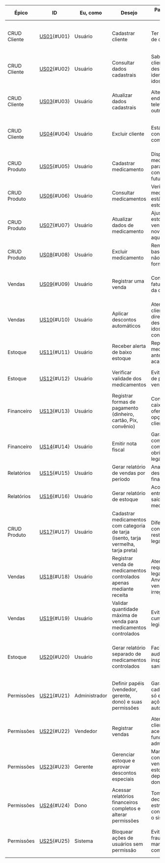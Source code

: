 | Épico         | ID    | Eu, como   | Desejo                                                                 | Para que eu possa                                                                 | Requisito | Prioridade | Critérios de aceitação |
|---------------|-------|------------|------------------------------------------------------------------------|-----------------------------------------------------------------------------------|-----------|------------|-------------------------|
| CRUD Cliente  | [US01](#US01){#U01} | Usuário    | Cadastrar cliente                                                      | Ter uma base de clientes                                                           | RF01      | Must       | - CPF deve ser único <br> - Nome e telefone obrigatórios <br> - Cliente novo marcado como “ativo” |
| CRUD Cliente  | [US02](#US02){#U02} | Usuário    | Consultar dados cadastrais                                             | Saber tipo de cliente, aplicar descontos, identificar idosos etc.                  | RF02      | Must       | - Listar todos os dados do cliente <br> - Permitir busca por CPF/nome |
| CRUD Cliente  | [US03](#US03){#U03} | Usuário    | Atualizar dados cadastrais                                             | Alterar endereço, telefone ou outros dados                                         | RF03      | Must       | - Histórico de alterações salvo <br> - Dados obrigatórios não podem ficar em branco |
| CRUD Cliente  | [US04](#US04){#U04} | Usuário    | Excluir cliente                                                        | Estar em conformidade com LGPD                                                     | RF04      | Must       | - Confirmação obrigatória antes de excluir <br> - Dados anonimizados conforme LGPD |
| CRUD Produto  | [US05](#US05){#U05} | Usuário    | Cadastrar medicamento                                                  | Disponibilizar medicamento para vendas e consultas futuras                         | RF05      | Must       | - Nome, categoria, validade e preço obrigatórios <br> - Código de barras deve ser único |
| CRUD Produto  | [US06](#US06){#U06} | Usuário    | Consultar medicamentos                                                 | Verificar se o medicamento está em estoque                                         | RF06      | Must       | - Exibir quantidade e validade <br> - Avisar se estoque < 10 unidades |
| CRUD Produto  | [US07](#US07){#U07} | Usuário    | Atualizar dados de medicamento                                         | Ajustar estoque após vendas ou novas aquisições                                    | RF07      | Must       | - Estoque reduz automaticamente após venda <br> - Permitir atualização manual |
| CRUD Produto  | [US08](#US08){#U08} | Usuário    | Excluir medicamento                                                    | Remover da base quando não for mais fornecido                                      | RF08      | Must       | - Confirmação antes da exclusão <br> - Histórico mantido para relatórios |
| Vendas        | [US09](#US09){#U09} | Usuário    | Registrar uma venda                                                    | Controlar o faturamento da drogaria                                                | RF09      | Must       | - Associar venda a cliente (opcional) <br> - Permitir múltiplos produtos por venda <br> - Gerar comprovante |
| Vendas        | [US10](#US10){#U10} | Usuário    | Aplicar descontos automáticos                                          | Atender clientes com direito a descontos (ex: idosos, convênios)                   | RF10      | Should     | - Desconto aplicado conforme perfil do cliente <br> - Aparece no cupom/nota |
| Estoque       | [US11](#US11){#U11} | Usuário    | Receber alerta de baixo estoque                                        | Repor medicamentos antes que acabem                                                | RF11      | Must       | - Alerta gerado quando quantidade < 10 <br> - Relatório de itens críticos disponível |
| Estoque       | [US12](#US12){#U12} | Usuário    | Verificar validade dos medicamentos                                    | Evitar venda de produtos vencidos                                                  | RF12      | Must       | - Listar produtos por data de validade <br> - Destacar itens próximos ao vencimento |
| Financeiro    | [US13](#US13){#U13} | Usuário    | Registrar formas de pagamento (dinheiro, cartão, Pix, convênio)        | Controlar caixa e oferecer opções ao cliente                                       | RF13      | Must       | - Sistema deve aceitar pelo menos 3 formas de pagamento <br> - Registro no histórico financeiro |
| Financeiro    | [US14](#US14){#U14} | Usuário    | Emitir nota fiscal                                                     | Garantir compliance com obrigações legais                                          | RF14      | Must       | - Nota gerada em PDF <br> - Deve conter dados da drogaria, cliente e itens comprados |
| Relatórios    | [US15](#US15){#U15} | Usuário    | Gerar relatório de vendas por período                                  | Analisar desempenho financeiro                                                     | RF15      | Should     | - Permitir filtro por data <br> - Exportação para Excel/PDF |
| Relatórios    | [US16](#US16){#U16} | Usuário    | Gerar relatório de estoque                                             | Acompanhar entrada e saída de medicamentos                                         | RF16      | Should     | - Mostrar saldo atual por produto <br> - Histórico de movimentação |
| CRUD Produto  | [US17](#US17){#U17} | Usuário    | Cadastrar medicamentos com categoria de tarja (isento, tarja vermelha, tarja preta) | Diferenciar controle e restrições legais                                           | RF17      | Must       | - Campo “tarja” obrigatório <br> - Tarja deve seguir classificação da Anvisa <br> - Tarja exibida em consultas e relatórios |
| Vendas        | [US18](#US18){#U18} | Usuário    | Registrar venda de medicamentos controlados apenas mediante receita    | Atender requisitos legais da Anvisa e evitar vendas irregulares                    | RF18      | Must       | - Venda só confirmada se houver receita anexada <br> - Receita digitalizada/armazenada <br> - Relatório de receitas obrigatórias disponível |
| Vendas        | [US19](#US19){#U19} | Usuário    | Validar quantidade máxima de venda para medicamentos controlados       | Evitar abuso e cumprir legislação                                                 | RF19      | Must       | - Sistema deve bloquear venda acima do limite permitido <br> - Alerta ao atendente <br> - Registro em log de auditoria |
| Estoque       | [US20](#US20){#U20} | Usuário    | Gerar relatório separado de medicamentos controlados                   | Facilitar auditorias e inspeções sanitárias                                       | RF20      | Should     | - Relatório filtrável por tarja <br> - Exportação em Excel/PDF <br> - Acesso restrito a usuários autorizados |
| Permissões        | [US21](#US21){#U21} | Administrador | Definir papéis (vendedor, gerente, dono) e suas permissões             | Garantir que cada usuário só execute ações autorizadas                          | RF21      | Must       | - Criar tabela de roles <br> - Associar cada usuário a um role <br> - Permissões configuráveis por módulo |
| Permissões        | [US22](#US22){#U22} | Vendedor      | Registrar vendas                                                      | Atender clientes sem acesso a funções administrativas                           | RF22      | Must       | - Vendedor não pode cadastrar/excluir produtos <br> - Vendedor não pode excluir clientes |
| Permissões        | [US23](#US23){#U23} | Gerente       | Gerenciar estoque e aprovar descontos especiais                       | Manter controle de vendas e estoque sem depender do dono                        | RF23      | Should     | - Gerente pode alterar estoque <br> - Gerente pode aprovar desconto acima de X% |
| Permissões        | [US24](#US24){#U24} | Dono          | Acessar relatórios financeiros completos e alterar permissões         | Tomar decisões estratégicas e controlar todo o sistema                          | RF24      | Must       | - Dono tem acesso a todos os relatórios <br> - Dono pode criar/editar roles |
| Permissões        | [US25](#US25){#U25} | Sistema       | Bloquear ações de usuários sem permissão                              | Evitar erros, fraudes e manter compliance                                       | RF25      | Must       | - Tela deve exibir mensagem “Permissão negada” <br> - Tentativas bloqueadas registradas em log |
